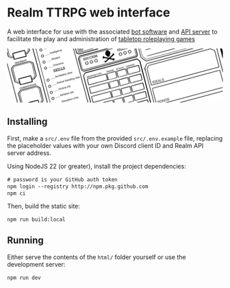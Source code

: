 # Realm TTRPG web interface

A web interface for use with the associated [bot software][] and [API server][]
to facilitate the play and administration of [tabletop roleplaying games][]

![realm](https://raw.githubusercontent.com/realm-ttrpg/web-interface/assets/banner.jpg)

## Installing

First, make a `src/.env` file from the provided `src/.env.example` file,
replacing the placeholder values with your own Discord client ID and Realm API
server address.

Using NodeJS 22 (or greater), install the project dependencies:

```shell
# password is your GitHub auth token
npm login --registry http://npm.pkg.github.com
npm ci
```

Then, build the static site:

```shell
npm run build:local
```

## Running

Either serve the contents of the `html/` folder yourself or use the development
server:

```shell
npm run dev
```

[api server]: https://github.com/realm-ttrpg/api-server
[bot software]: https://github.com/realm-ttrpg/discord-bot
[tabletop roleplaying games]: https://en.wikipedia.org/wiki/Tabletop_role-playing_game
